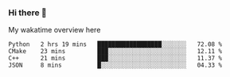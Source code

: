 ### Hi there 👋

<!--
**Jassy930/Jassy930** is a ✨ _special_ ✨ repository because its `README.md` (this file) appears on your GitHub profile.

Here are some ideas to get you started:

- 🔭 I’m currently working on ...
- 🌱 I’m currently learning ...
- 👯 I’m looking to collaborate on ...
- 🤔 I’m looking for help with ...
- 💬 Ask me about ...
- 📫 How to reach me: ...
- 😄 Pronouns: ...
- ⚡ Fun fact: ...
-->

My wakatime overview here
<!--START_SECTION:waka-->
```text
Python   2 hrs 19 mins   ██████████████████░░░░░░░   72.08 % 
CMake    23 mins         ███░░░░░░░░░░░░░░░░░░░░░░   12.11 % 
C++      21 mins         ███░░░░░░░░░░░░░░░░░░░░░░   11.37 % 
JSON     8 mins          █░░░░░░░░░░░░░░░░░░░░░░░░   04.33 % 
```
<!--END_SECTION:waka-->

